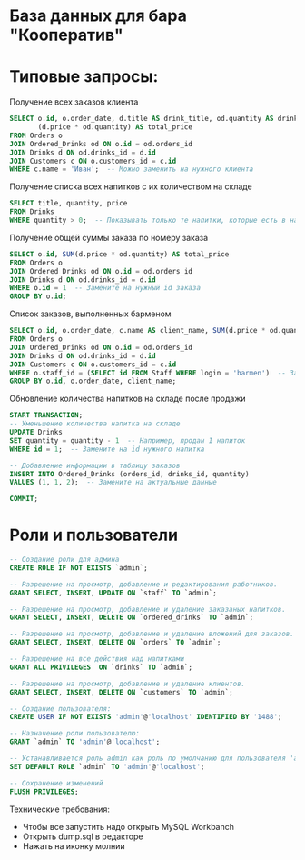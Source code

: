 # База данных для бара "Кооператив"

# Типовые запросы:
Получение всех заказов клиента

```SQL
SELECT o.id, o.order_date, d.title AS drink_title, od.quantity AS drink_quantity, 
       (d.price * od.quantity) AS total_price
FROM Orders o
JOIN Ordered_Drinks od ON o.id = od.orders_id
JOIN Drinks d ON od.drinks_id = d.id
JOIN Customers c ON o.customers_id = c.id
WHERE c.name = 'Иван';  -- Можно заменить на нужного клиента
```
Получение списка всех напитков с их количеством на складе
```SQL
SELECT title, quantity, price
FROM Drinks
WHERE quantity > 0;  -- Показывать только те напитки, которые есть в наличии
```
Получение общей суммы заказа по номеру заказа
```SQL
SELECT o.id, SUM(d.price * od.quantity) AS total_price
FROM Orders o
JOIN Ordered_Drinks od ON o.id = od.orders_id
JOIN Drinks d ON od.drinks_id = d.id
WHERE o.id = 1  -- Замените на нужный id заказа
GROUP BY o.id;
```

Список заказов, выполненных барменом
```SQL
SELECT o.id, o.order_date, c.name AS client_name, SUM(d.price * od.quantity) AS total_price
FROM Orders o
JOIN Ordered_Drinks od ON o.id = od.orders_id
JOIN Drinks d ON od.drinks_id = d.id
JOIN Customers c ON o.customers_id = c.id
WHERE o.staff_id = (SELECT id FROM Staff WHERE login = 'barmen')  -- Заменить на логин бармена
GROUP BY o.id, o.order_date, client_name;
```

Обновление количества напитков на складе после продажи
```SQL
START TRANSACTION;
-- Уменьшение количества напитка на складе
UPDATE Drinks
SET quantity = quantity - 1  -- Например, продан 1 напиток
WHERE id = 1;  -- Замените на id нужного напитка

-- Добавление информации в таблицу заказов
INSERT INTO Ordered_Drinks (orders_id, drinks_id, quantity)
VALUES (1, 1, 2);  -- Замените на актуальные данные

COMMIT;
```

# Роли и пользователи
```SQL
-- Создание роли для админа
CREATE ROLE IF NOT EXISTS `admin`;

-- Разрешение на просмотр, добавление и редактирования работников.
GRANT SELECT, INSERT, UPDATE ON `staff` TO `admin`;

-- Разрешение на просмотр, добавление и удаление заказаных напитков.
GRANT SELECT, INSERT, DELETE ON `ordered_drinks` TO `admin`;

-- Разрешение на просмотр, добавление и удаление вложений для заказов.
GRANT SELECT, INSERT, DELETE ON `orders` TO `admin`;

-- Разрешение на все действия над напитками
GRANT ALL PRIVILEGES  ON `drinks` TO `admin`;

-- Разрешение на просмотр, добавление и удаление клиентов.
GRANT SELECT, INSERT, DELETE ON `customers` TO `admin`;

-- Создание пользователя:
CREATE USER IF NOT EXISTS 'admin'@'localhost' IDENTIFIED BY '1488';

-- Назначение роли пользователю:
GRANT `admin` TO 'admin'@'localhost';

-- Устанавливается роль admin как роль по умолчанию для пользователя 'admin':
SET DEFAULT ROLE `admin` TO 'admin'@'localhost';

-- Сохранение изменений
FLUSH PRIVILEGES;
```

Технические требования:

+ Чтобы все запустить надо открыть MySQL Workbanch
+ Открыть dump.sql в редакторе
+ Нажать на иконку молнии
